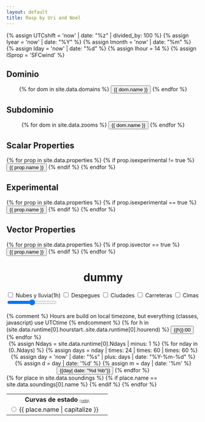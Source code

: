 ```yaml
---
layout: default
title: Rasp by Uri and Noel
---
```

{% assign UTCshift = 'now' | date: "%z" | divided_by: 100 %}
{% assign Iyear = 'now' | date: "%Y" %}
{% assign Imonth = 'now' | date: "%m" %}
{% assign Iday = 'now' | date: "%d" %}
{% assign Ihour = 14 %}
{% assign ISprop = 'SFCwind' %}


<h2>Dominio</h2>
<div class='domain_selector' align="center">
{% for dom in site.data.domains %}
<button type="button"
        class="button domain {% if dom.code == 'd02'%} active {% else %} inactive {% endif %}"
        id="button_domain_{{ dom.code }}"
        onclick="javascript:change_domain('{{ dom.code }}');">
{{ dom.name }}
</button>
{% endfor %}
</div>


<h2>Subdominio</h2>
<div class='domain_selector' align="center">
{% for dom in site.data.zooms %}
<button type="button"
        class="button domain {% if dom.code == 'd02'%} active {% else %} inactive {% endif %}"
        id="button_domain_{{ dom.code }}"
        onclick="javascript:change_subdomain('{{ dom.code }}');">
{{ dom.name }}
</button>
{% endfor %}
</div>


<h2>Scalar Properties</h2>
<div class='Sprop_selector'>
{% for prop in site.data.properties %}
{% if prop.isexperimental != true %}
<button type="button"
        class="button prop {% if prop.prop == 'sfcwind' %} active {% else %} inactive {% endif %}"
        id="button_Sprop_{{ prop.prop }}"
        onclick="javascript:change_Sprop('{{ prop.prop }}');">
{{ prop.name }}
</button>
{% endif %}
{% endfor %}
</div>

<h2>Experimental</h2>
<div class='Sprop_selector'>
{% for prop in site.data.properties %}
{% if prop.isexperimental == true %}
<button type="button"
        class="button prop {% if prop.prop == 'sfcwind' %} active {% else %} inactive {% endif %}"
        id="button_Sprop_{{ prop.prop }}"
        onclick="javascript:change_Sprop('{{ prop.prop }}');">
{{ prop.name }}
</button>
{% endif %}
{% endfor %}
</div>

<h2>Vector Properties</h2>
<div class='Vprop_selector'>
{% for prop in site.data.properties %}
{% if prop.isvector == true %}
<button type="button"
        class="button vprop {% if prop.prop  == 'sfcwind' %} active {% else %} inactive {% endif %}"
        id="button_Vprop_{{ prop.prop }}"
        onclick="javascript:change_Vprop('{{ prop.prop }}');">
{{ prop.name }}
</button>
{% endif %}
{% endfor %}
</div>




<div id='plot_title' class="plot_title" align="center">
<h1>dummy</h1>
</div>

<label>
<input type="checkbox"  onChange="javascript:toggleVisibility(['clouds_layer','rain_layer'])" autocomplete="off" name='foo'>
<span>Nubes y lluvia(1h)</span>
</label>
<label>
<input type="checkbox"  onChange="javascript:toggleVisibility(['takeoffs_names_layer'])" autocomplete="off" name='foo'>
<span>Despegues</span>
</label>
<label>
<input type="checkbox"  onChange="javascript:toggleVisibility(['cities_names_layer'])" autocomplete="off" name='foo'>
<span>Ciudades</span>
</label>
<label>
<input type="checkbox"  onChange="javascript:toggleVisibility(['road_layer'])" autocomplete="off" name='foo'>
<span>Carreteras</span>
</label>
<label>
<input type="checkbox"  onChange="javascript:toggleVisibility(['peaks_layer'])" autocomplete="off" name='foo'>
<span>Cimas</span>
</label>

<input id="SliderOpacity" class="slider_opacity" type="range" min="0" max="100" value="50" oninput="javascript:set_opacity(this.value,['Sprop_layer']);">

<div class='map_container'>
   <img class="base_map" id="terrain_layer"/>
   <img class="over"    id="rivers_layer"/>
   <img class="over start_hidden"    id="road_layer"/>
   <img class="over"    id="ccaa_layer"/>
   <img class="over"    id="takeoffs_layer"/>
   <img class="over start_hidden"    id="peaks_layer"/>
   <img class="over start_hidden"    id="peaks_names_layer"/>
   <img class="over"    id="cities_layer"/>
   <img class="over start_hidden"    id="takeoffs_names_layer"/>
   <img class="over start_hidden"    id="cities_names_layer"/>
   <!-- Scalar -->
   <img class="Sprop_map"  id="Sprop_layer"/>
   <!-- Vector -->
   <img class="Vprop_map"  id="Vprop_layer"/>
   <img class="VBprop_map" id="VBprop_layer"/>
   <!-- Overlay -->
   <img class="Oover start_hidden" id="clouds_layer"/>
   <img class="Oover start_hidden" id="rain_layer"/>
</div>
<!-- Color bar -->
<div class='map_container'>
   <img class="base_map" id="cbar_layer"/>
</div>


<!-- <h2>Time</h2> -->
<div class='hours_selector'>
{% comment %}
Hours are build on local timezone, but everything (classes, javascript)
use UTCtime
{% endcomment %}
{% for h in (site.data.runtime[0].hourstart..site.data.runtime[0].hourend) %}
   <button type="button"
           class="button hour {% if h == 14 %} active {% else %} inactive {% endif %}"
           id="button_hour_{{h | minus: UTCshift}}" onclick="javascript:change_hour({{h | minus: UTCshift}});">
   {{h}}:00
   </button>
{% endfor %}
</div>


<!-- <h2>Day</h2> -->
<div class='days_selector' align="center">
<!-- {% capture date0 %} {{'today' | date: "%Y/%m/%d" | jsonify }} {% endcapture %}
<p>{{date0}}</p>
-->
{% assign Ndays = site.data.runtime[0].Ndays | minus: 1 %}
{% for nday in (0..Ndays) %}
{% assign days = nday | times: 24 | times: 60 | times: 60 %}
{% assign day = 'now' | date: "%s" | plus: days | date: "%Y-%m-%d" %}
{% assign d = day | date: '%d' %}
{% assign m = day | date: '%m' %}
<button type="button"
        class="button day {% if nday == 0 %} active {% else %} inactive {% endif %}"
        id="button_day_{{day | date: '%d'}}"
        onclick="javascript:change_day({{ day | date: '%d,%m' }});">
{{day| date: "%d %b"}}
</button>
{% endfor %}
</div>


<!-- Soundings -->
<table class='table_sounding'>
<tr>
   <th colspan="2">Curvas de estado <span style='font-size:0.5em;font-weight: normal;'><a id="sounding_link" href='/sounding.html'>(+info)</a></span></th>
</tr>
{% for place in site.data.soundings %}
<tr>
   <td>
   <label>
   <input type="radio" onChange="javascript:change_sounding('{{place.code}}')" name='foo'>
   <span>{{ place.name | capitalize }}</span>
   </label>
   </td>
   {% if place.name == site.data.soundings[0].name %}
   <td rowspan="{{site.data.soundings | size}}">
   <img id="sounding_img">
   </td>  <!-- Sounding -->
   {% endif %}
</tr>
{% endfor %}
</table>
